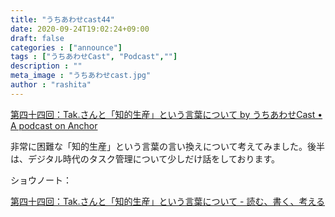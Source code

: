 ```yaml
---
title: "うちあわせcast44"
date: 2020-09-24T19:02:24+09:00
draft: false
categories : ["announce"]
tags : ["うちあわせCast", "Podcast",""]
description : ""
meta_image : "うちあわせcast.jpg"
author : "rashita"
---
```


[第四十四回：Tak.さんと「知的生産」という言葉について by うちあわせCast • A podcast on Anchor](https://anchor.fm/rashita/episodes/Tak-ek3h6s)

非常に困難な「知的生産」という言葉の言い換えについて考えてみました。後半は、デジタル時代のタスク管理について少しだけ話をしております。

ショウノート：

[第四十四回：Tak.さんと「知的生産」という言葉について - 読む、書く、考える](https://scrapbox.io/thinkandcreateteck/%E7%AC%AC%E5%9B%9B%E5%8D%81%E5%9B%9B%E5%9B%9E%EF%BC%9ATak.%E3%81%95%E3%82%93%E3%81%A8%E3%80%8C%E7%9F%A5%E7%9A%84%E7%94%9F%E7%94%A3%E3%80%8D%E3%81%A8%E3%81%84%E3%81%86%E8%A8%80%E8%91%89%E3%81%AB%E3%81%A4%E3%81%84%E3%81%A6)